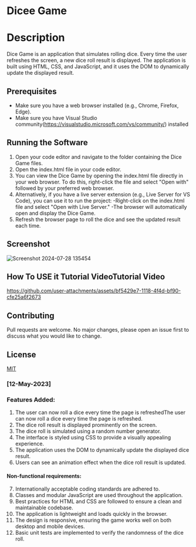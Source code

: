 # Dicee Game

# Description
Dice Game is an application that simulates rolling dice. Every time the user refreshes the screen, a new dice roll result is displayed. 
The application is built using HTML, CSS, and JavaScript, and it uses the DOM to dynamically update the displayed result.

## Prerequisites
- Make sure you have a web browser installed (e.g., Chrome, Firefox, Edge).
- Make sure you have Visual Studio community(https://visualstudio.microsoft.com/vs/community/) installed


## Running the Software
1. Open your code editor and navigate to the folder containing the Dice Game files.
2. Open the index.html file in your code editor.
3. You can view the Dice Game by opening the index.html file directly in your web browser. To do this, right-click the file and select "Open with" followed by your preferred web browser.
4. Alternatively, if you have a live server extension (e.g., Live Server for VS Code), you can use it to run the project:
   -Right-click on the index.html file and select "Open with Live Server."
   -The browser will automatically open and display the Dice Game.
5. Refresh the browser page to roll the dice and see the updated result each time.

## Screenshot
![Screenshot 2024-07-28 135454](https://github.com/user-attachments/assets/78a2355b-a209-4fe9-96ba-2c5889811cee)


## How To USE it Tutorial VideoTutorial Video

https://github.com/user-attachments/assets/bf5429e7-1118-4f4d-bf90-cfe25a6f2673


## Contributing
Pull requests are welcome. No major changes, please open an issue first to discuss what you would like to change.

## License
[MIT](https://choosealicense.com/licenses/mit/)

### [12-May-2023]

### Features Added:
1. The user can now roll a dice every time the page is refreshedThe user can now roll a dice every time the page is refreshed.
2. The dice roll result is displayed prominently on the screen.
3. The dice roll is simulated using a random number generator.
4. The interface is styled using CSS to provide a visually appealing experience.
5. The application uses the DOM to dynamically update the displayed dice result.
6. Users can see an animation effect when the dice roll result is updated.

#### Non-functional requirements:
7. Internationally acceptable coding standards are adhered to.
8. Classes and modular JavaScript are used throughout the application.
9. Best practices for HTML and CSS are followed to ensure a clean and maintainable codebase.
10. The application is lightweight and loads quickly in the browser.
11. The design is responsive, ensuring the game works well on both desktop and mobile devices.
12. Basic unit tests are implemented to verify the randomness of the dice roll.

